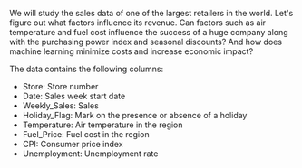 We will study the sales data of one of the largest retailers in the world. Let's figure out what factors influence its revenue. Can factors such as air temperature and fuel cost influence the success of a huge company along with the purchasing power index and seasonal discounts? And how does machine learning minimize costs and increase economic impact?

The data contains the following columns:
<ul>
<li> Store: Store number </li>
<li>Date: Sales week start date</li>
<li>Weekly_Sales: Sales</li>
<li>Holiday_Flag: Mark on the presence or absence of a holiday</li>
<li>Temperature: Air temperature in the region</li>
<li>Fuel_Price: Fuel cost in the region</li>
<li>CPI: Consumer price index</li>
<li>Unemployment: Unemployment rate</li>

</ul>







